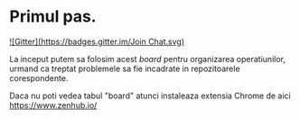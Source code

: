 Primul pas.
=======
[![Gitter](https://badges.gitter.im/Join Chat.svg)](https://gitter.im/etherlabs/start?utm_source=badge&utm_medium=badge&utm_campaign=pr-badge&utm_content=badge)

La inceput putem sa folosim acest _board_ pentru organizarea operatiunilor, urmand ca treptat problemele sa fie incadrate in repozitoarele corespondente. 

Daca nu poti vedea tabul "board" atunci instaleaza extensia Chrome de aici https://www.zenhub.io/
